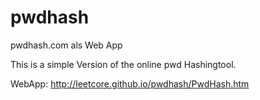 # pwdhash
pwdhash.com als Web App

This is a simple Version of the online pwd Hashingtool.

WebApp: http://leetcore.github.io/pwdhash/PwdHash.htm
